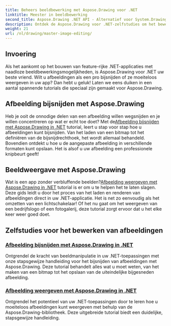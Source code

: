 ```yaml
---
title: Beheers beeldbewerking met Aspose.Drawing voor .NET
linktitle: Meester in beeldbewerking
second_title: Aspose.Drawing .NET API - Alternatief voor System.Drawing.Common
description: Ontdek de Aspose.Drawing voor .NET-zelfstudies om het bewerken, bijsnijden en weergeven van afbeeldingen in .NET-toepassingen onder de knie te krijgen met stapsgewijze handleidingen.
weight: 21
url: /nl/drawing/master-image-editing/
---
```

## Invoering

Als het aankomt op het bouwen van feature-rijke .NET-applicaties met naadloze beeldbewerkingsmogelijkheden, is Aspose.Drawing voor .NET uw beste vriend. Wilt u afbeeldingen als een pro bijsnijden of ze moeiteloos weergeven in uw app? Dan hebt u geluk! Laten we eens duiken in een aantal spannende tutorials die speciaal zijn gemaakt voor Aspose.Drawing.

## Afbeelding bijsnijden met Aspose.Drawing  
 Heb je ooit de onnodige delen van een afbeelding willen wegsnijden en je willen concentreren op wat er echt toe doet? Met de[Afbeelding bijsnijden met Aspose.Drawing in .NET](./image-cropping/) tutorial, leert u stap voor stap hoe u afbeeldingen kunt bijsnijden. Van het laden van een bitmap tot het definiëren van de bijsnijdrechthoek, het wordt allemaal behandeld. Bovendien ontdekt u hoe u de aangepaste afbeelding in verschillende formaten kunt opslaan. Het is alsof u uw afbeelding een professionele knipbeurt geeft!  

## Beeldweergave met Aspose.Drawing  
 Wat is een app zonder verbluffende beelden?[Afbeelding weergeven met Aspose.Drawing in .NET](./image-display/) tutorial is er om u te helpen het te laten slagen. Deze gids leidt u door het proces van het laden en renderen van afbeeldingen direct in uw .NET-applicatie. Het is net zo eenvoudig als het omzetten van een lichtschakelaar! Of het nu gaat om het weergeven van een bedrijfslogo of een fotogalerij, deze tutorial zorgt ervoor dat u het elke keer weer goed doet.
  
## Zelfstudies voor het bewerken van afbeeldingen
### [Afbeelding bijsnijden met Aspose.Drawing in .NET](./image-cropping/)
Ontgrendel de kracht van beeldmanipulatie in uw .NET-toepassingen met onze stapsgewijze handleiding voor het bijsnijden van afbeeldingen met Aspose.Drawing. Deze tutorial behandelt alles wat u moet weten, van het maken van een bitmap tot het opslaan van de uiteindelijke bijgesneden afbeelding.
### [Afbeelding weergeven met Aspose.Drawing in .NET](./image-display/)
Ontgrendel het potentieel van uw .NET-toepassingen door te leren hoe u moeiteloos afbeeldingen kunt weergeven met behulp van de Aspose.Drawing-bibliotheek. Deze uitgebreide tutorial biedt een duidelijke, stapsgewijze handleiding.